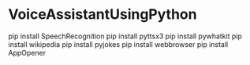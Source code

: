 # VoiceAssistantUsingPython


pip install SpeechRecognition
pip install pyttsx3
pip install pywhatkit
pip install wikipedia
pip install pyjokes
pip install webbrowser
pip install AppOpener
